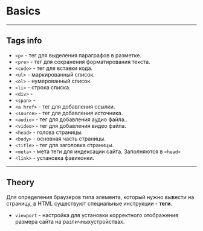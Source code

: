 # Basics
***
## Tags  info
- `<p>` - тег для выделения параграфов в разметке.
- `<pre>` - тег для сохранения форматирования текста.
- `<code>` - тег для вставки кода.
- `<ul>` - маркированный список.
- `<ol>` - нумерованный список.
- `<li>` - строка списка.
- `<div>` -
- `<span>` - 
- `<a href>` - тег для добавления ссылки.
- `<source>` -  тег для добавления источника.
- `<audio>` - тег для добавления аудио файла..
- `<video>` - тег для добавления видео файла.
- `<head>` - голова страницы.
- `<body>` - основная часть страницы.
- `<title>` - тег для заголовка страницы.
- `<meta>` - мета теги для индексации сайта. Заполняются в `<head>`
- `<link>` - установка фавиконки.
***
## Theory
Для определения браузеров типа элемента, который нужно вывести на страницу, в HTML существуют специальные инструкции - **теги**.
- `viewport` - настройка для установки корректного отображения размера сайта на различныхустройствах.
